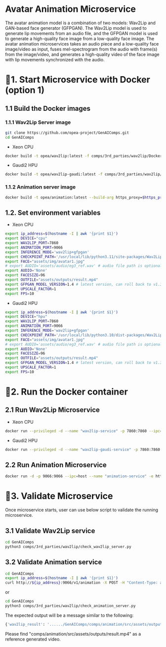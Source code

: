 # Avatar Animation Microservice

The avatar animation model is a combination of two models: Wav2Lip and GAN-based face generator (GFPGAN). The Wav2Lip model is used to generate lip movements from an audio file, and the GFPGAN model is used to generate a high-quality face image from a low-quality face image. The avatar animation microservices takes an audio piece and a low-quality face image/video as input, fuses mel-spectrogram from the audio with frame(s) from the image/video, and generates a high-quality video of the face image with lip movements synchronized with the audio.

# 🚀1. Start Microservice with Docker (option 1)

## 1.1 Build the Docker images

### 1.1.1 Wav2Lip Server image

```bash
git clone https://github.com/opea-project/GenAIComps.git
cd GenAIComps
```

- Xeon CPU

```bash
docker build -t opea/wav2lip:latest -f comps/3rd_parties/wav2lip/Dockerfile .
```

- Gaudi2 HPU

```bash
docker build -t opea/wav2lip-gaudi:latest -f comps/3rd_parties/wav2lip/Dockerfile.intel_hpu .
```

### 1.1.2 Animation server image

```bash
docker build -t opea/animation:latest --build-arg https_proxy=$https_proxy --build-arg http_proxy=$http_proxy -f comps/animation/src/Dockerfile .
```

## 1.2. Set environment variables

- Xeon CPU

```bash
export ip_address=$(hostname -I | awk '{print $1}')
export DEVICE="cpu"
export WAV2LIP_PORT=7860
export ANIMATION_PORT=9066
export INFERENCE_MODE='wav2lip+gfpgan'
export CHECKPOINT_PATH='/usr/local/lib/python3.11/site-packages/Wav2Lip/checkpoints/wav2lip_gan.pth'
export FACE="assets/img/avatar1.jpg"
# export AUDIO='assets/audio/eg3_ref.wav' # audio file path is optional, will use base64str in the post request as input if is 'None'
export AUDIO='None'
export FACESIZE=96
export OUTFILE="assets/outputs/result.mp4"
export GFPGAN_MODEL_VERSION=1.4 # latest version, can roll back to v1.3 if needed
export UPSCALE_FACTOR=1
export FPS=10
```

- Gaudi2 HPU

```bash
export ip_address=$(hostname -I | awk '{print $1}')
export DEVICE="hpu"
export WAV2LIP_PORT=7860
export ANIMATION_PORT=9066
export INFERENCE_MODE='wav2lip+gfpgan'
export CHECKPOINT_PATH='/usr/local/lib/python3.10/dist-packages/Wav2Lip/checkpoints/wav2lip_gan.pth'
export FACE="assets/img/avatar1.jpg"
# export AUDIO='assets/audio/eg3_ref.wav' # audio file path is optional, will use base64str in the post request as input if is 'None'
export AUDIO='None'
export FACESIZE=96
export OUTFILE="assets/outputs/result.mp4"
export GFPGAN_MODEL_VERSION=1.4 # latest version, can roll back to v1.3 if needed
export UPSCALE_FACTOR=1
export FPS=10
```

# 🚀2. Run the Docker container

## 2.1 Run Wav2Lip Microservice

- Xeon CPU

```bash
docker run --privileged -d --name "wav2lip-service" -p 7860:7860 --ipc=host -w /home/user/comps/animation/src -e PYTHON=/usr/bin/python3.11 -v $(pwd)/comps/animation/src/assets:/home/user/comps/animation/src/assets -e DEVICE=$DEVICE -e INFERENCE_MODE=$INFERENCE_MODE -e CHECKPOINT_PATH=$CHECKPOINT_PATH -e FACE=$FACE -e AUDIO=$AUDIO -e FACESIZE=$FACESIZE -e OUTFILE=$OUTFILE -e GFPGAN_MODEL_VERSION=$GFPGAN_MODEL_VERSION -e UPSCALE_FACTOR=$UPSCALE_FACTOR -e FPS=$FPS -e WAV2LIP_PORT=$WAV2LIP_PORT opea/wav2lip:latest
```

- Gaudi2 HPU

```bash
docker run --privileged -d --name "wav2lip-gaudi-service" -p 7860:7860 --runtime=habana --cap-add=sys_nice --ipc=host -w /home/user/comps/animation/src -v $(pwd)/comps/animation/src/assets:/home/user/comps/animation/src/assets -e HABANA_VISIBLE_DEVICES=all -e OMPI_MCA_btl_vader_single_copy_mechanism=none -e PYTHON=/usr/bin/python3.10 -e DEVICE=$DEVICE -e INFERENCE_MODE=$INFERENCE_MODE -e CHECKPOINT_PATH=$CHECKPOINT_PATH -e FACE=$FACE -e AUDIO=$AUDIO -e FACESIZE=$FACESIZE -e OUTFILE=$OUTFILE -e GFPGAN_MODEL_VERSION=$GFPGAN_MODEL_VERSION -e UPSCALE_FACTOR=$UPSCALE_FACTOR -e FPS=$FPS -e WAV2LIP_PORT=$WAV2LIP_PORT opea/wav2lip-gaudi:latest
```

## 2.2 Run Animation Microservice

```bash
docker run -d -p 9066:9066 --ipc=host --name "animation-service" -e http_proxy=$http_proxy -e https_proxy=$https_proxy -e WAV2LIP_ENDPOINT=http://$ip_address:7860 opea/animation:latest
```

# 🚀3. Validate Microservice

Once microservice starts, user can use below script to validate the running microservice.

## 3.1 Validate Wav2Lip service

```bash
cd GenAIComps
python3 comps/3rd_parties/wav2lip/check_wav2lip_server.py
```

## 3.2 Validate Animation service

```bash
cd GenAIComps
export ip_address=$(hostname -I | awk '{print $1}')
curl http://${ip_address}:9066/v1/animation -X POST -H "Content-Type: application/json" -d @comps/animation/src/assets/audio/sample_question.json
```

or

```bash
cd GenAIComps
python3 comps/3rd_parties/wav2lip/check_animation_server.py
```

The expected output will be a message similar to the following:

```bash
{'wav2lip_result': '....../GenAIComps/comps/animation/src/assets/outputs/result.mp4'}
```

Please find "comps/animation/src/assets/outputs/result.mp4" as a reference generated video.
